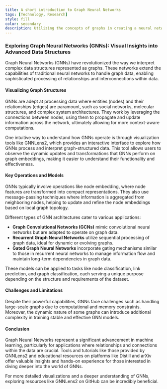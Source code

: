 ```yaml
---
title: A short introduction to Graph Neural Networks
tags: [Technology, Research]
style: fill
color: secondary
description: Utilizing the concepts of graphs in creating a neural network.
---
```


### Exploring Graph Neural Networks (GNNs): Visual Insights into Advanced Data Structures

Graph Neural Networks (GNNs) have revolutionized the way we interpret complex data structures represented as graphs. These networks extend the capabilities of traditional neural networks to handle graph data, enabling sophisticated processing of relationships and interconnections within data.

#### Visualizing Graph Structures

GNNs are adept at processing data where entities (nodes) and their relationships (edges) are paramount, such as social networks, molecular structures, and complex system architectures. They work by leveraging the connections between nodes, using them to propagate and update information across the network, ultimately allowing for more context-aware computations.

One intuitive way to understand how GNNs operate is through visualization tools like GNNLens2, which provides an interactive interface to explore how GNNs process and interpret graph-structured data. This tool allows users to observe the dynamic updates and transformations that GNNs perform on graph embeddings, making it easier to understand their functionality and effectiveness.

#### Key Operations and Models

GNNs typically involve operations like node embedding, where node features are transformed into compact representations. They also use message-passing techniques where information is aggregated from neighboring nodes, helping to update and refine the node embeddings based on local graph topology.

Different types of GNN architectures cater to various applications:
- **Graph Convolutional Networks (GCNs)** mimic convolutional neural networks but are adapted to operate on graph data.
- **Recurrent Graph Neural Networks** utilize sequential processing of graph data, ideal for dynamic or evolving graphs.
- **Gated Graph Neural Networks** incorporate gating mechanisms similar to those in recurrent neural networks to manage information flow and maintain long-term dependencies in graph data.

These models can be applied to tasks like node classification, link prediction, and graph classification, each serving a unique purpose depending on the structure and requirements of the dataset.

#### Challenges and Limitations

Despite their powerful capabilities, GNNs face challenges such as handling large-scale graphs due to computational and memory constraints. Moreover, the dynamic nature of some graphs can introduce additional complexity in training stable and effective GNN models.

#### Conclusion

Graph Neural Networks represent a significant advancement in machine learning, particularly for applications where relationships and connections within the data are crucial. Tools and tutorials like those provided by GNNLens2 and educational resources on platforms like Distill and arXiv offer valuable insights and hands-on experience for those interested in diving deeper into the world of GNNs.

For more detailed visualizations and a deeper understanding of GNNs, exploring resources like GNNLens2 on GitHub can be incredibly beneficial.
